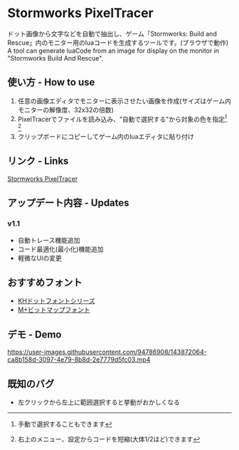 # Stormworks PixelTracer
ドット画像から文字などを自動で抽出し、ゲーム「Stormworks: Build and Rescue」内のモニター用のluaコードを生成するツールです。(ブラウザで動作)  
A tool can generate luaCode from an image for display on the monitor in "Stormworks Build And Rescue".

## 使い方 - How to use
1. 任意の画像エディタでモニターに表示させたい画像を作成(サイズはゲーム内モニターの解像度、32x32の倍数)
2. PixelTracerでファイルを読み込み、"自動で選択する"から対象の色を指定[^freehand] [^minify]
3. クリップボードにコピーしてゲーム内のluaエディタに貼り付け

[^freehand]: 手動で選択することもできます
[^minify]: 右上のメニュー、設定からコードを短縮(大体1/2ほど)できます

## リンク - Links
[Stormworks PixelTracer](https://doma-itachi.github.io/Stormworks-PixelTracer/ "Stormworks PixelTracer")

## アップデート内容 - Updates
### v1.1
- 自動トレース機能追加
- コード最適化(最小化)機能追加
- 軽微なUIの変更

## おすすめフォント
- [KHドットフォントシリーズ](http://jikasei.me/font/kh-dotfont/ "KHdotFont")  
- [M+ビットマップフォント](https://mplus-fonts.osdn.jp/mplus-bitmap-fonts/ "MplusBitmap")

## デモ - Demo
https://user-images.githubusercontent.com/94786908/143872064-ca8b158d-3097-4e79-8b8d-2e7779d5fc03.mp4

## 既知のバグ
- 左クリックから左上に範囲選択すると挙動がおかしくなる
